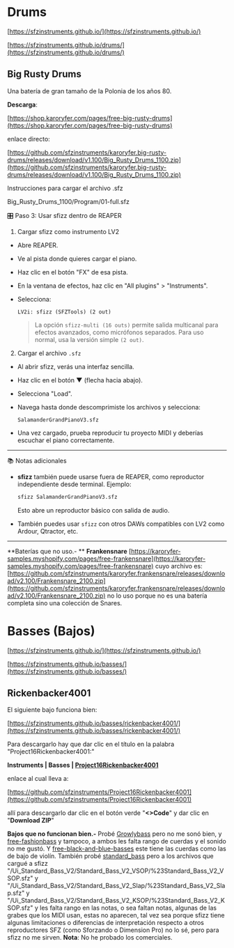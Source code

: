 


# Drums

[https://sfzinstruments.github.io/](https://sfzinstruments.github.io/)

[https://sfzinstruments.github.io/drums/](https://sfzinstruments.github.io/drums/)



## Big Rusty Drums

Una batería de gran tamaño de la Polonia de los años 80.

**Descarga**:

[https://shop.karoryfer.com/pages/free-big-rusty-drums](https://shop.karoryfer.com/pages/free-big-rusty-drums)

enlace directo:

[https://github.com/sfzinstruments/karoryfer.big-rusty-drums/releases/download/v1.100/Big_Rusty_Drums_1100.zip](https://github.com/sfzinstruments/karoryfer.big-rusty-drums/releases/download/v1.100/Big_Rusty_Drums_1100.zip)

Instrucciones para cargar el archivo .sfz

Big_Rusty_Drums_1100/Program/01-full.sfz

 🎛️ Paso 3: Usar sfizz dentro de REAPER

1. Cargar sfizz como instrumento LV2

- Abre REAPER.
- Ve al pista donde quieres cargar el piano.
- Haz clic en el botón "FX" de esa pista.
- En la ventana de efectos, haz clic en "All plugins" > "Instruments".
- Selecciona:
  ```
  LV2i: sfizz (SFZTools) (2 out)
  ```

  > La opción `sfizz-multi (16 outs)` permite salida multicanal para efectos avanzados, como micrófonos separados. Para uso normal, usa la versión simple `(2 out)`.

2. Cargar el archivo `.sfz`

- Al abrir sfizz, verás una interfaz sencilla.
- Haz clic en el botón ▼ (flecha hacia abajo).
- Selecciona "Load".
- Navega hasta donde descomprimiste los archivos y selecciona:
  ```
  SalamanderGrandPianoV3.sfz
  ```

- Una vez cargado, prueba reproducir tu proyecto MIDI y deberías escuchar el piano correctamente.

---

📚 Notas adicionales

- **sfizz** también puede usarse fuera de REAPER, como reproductor independiente desde terminal. Ejemplo:

  ```bash
  sfizz SalamanderGrandPianoV3.sfz
  ```

  Esto abre un reproductor básico con salida de audio.

- También puedes usar `sfizz` con otros DAWs compatibles con LV2 como Ardour, Qtractor, etc.

---

**Baterías que no uso.- ** **Frankensnare** [https://karoryfer-samples.myshopify.com/pages/free-frankensnare](https://karoryfer-samples.myshopify.com/pages/free-frankensnare) cuyo archivo es: [https://github.com/sfzinstruments/karoryfer.frankensnare/releases/download/v2.100/Frankensnare_2100.zip](https://github.com/sfzinstruments/karoryfer.frankensnare/releases/download/v2.100/Frankensnare_2100.zip) no lo uso porque no es una batería completa sino una colección de Snares. 



# Basses (Bajos)

[https://sfzinstruments.github.io/](https://sfzinstruments.github.io/)

[https://sfzinstruments.github.io/basses/](https://sfzinstruments.github.io/basses/)

## Rickenbacker4001
El siguiente bajo funciona bien:

[https://sfzinstruments.github.io/basses/rickenbacker4001/](https://sfzinstruments.github.io/basses/rickenbacker4001/)

Para descargarlo hay que dar clic en el título en la palabra "Project16Rickenbacker4001:"

**Instruments | Basses | [Project16Rickenbacker4001](https://github.com/sfzinstruments/Project16Rickenbacker4001)**

enlace al cual lleva a:

[https://github.com/sfzinstruments/Project16Rickenbacker4001](https://github.com/sfzinstruments/Project16Rickenbacker4001)

allí para descargarlo dar clic en el botón verde "**<>Code**" y dar clic en "**Download ZIP**"

**Bajos que no funcionan bien.-**  Probé [Growlybass](https://sfzinstruments.github.io/basses/growlybass/) pero no me sonó bien, y [free-fashionbass](https://shop.karoryfer.com/pages/free-fashionbass) y tampoco, a ambos les falta rango de cuerdas y el sonido no me gustó. Y [free-black-and-blue-basses](https://shop.karoryfer.com/pages/free-black-and-blue-basses) este tiene las cuerdas como las de bajo de violín. También probé [standard_bass](https://sfzinstruments.github.io/basses/standard_bass) pero a los archivos que cargué a sfizz "/Ui_Standard_Bass_V2/Standard_Bass_V2_VSOP/%23Standard_Bass_V2_VSOP.sfz" y  "/Ui_Standard_Bass_V2/Standard_Bass_V2_Slap/%23Standard_Bass_V2_Slap.sfz" y "/Ui_Standard_Bass_V2/Standard_Bass_V2_KSOP/%23Standard_Bass_V2_KSOP.sfz" y les falta rango en las notas, o sea faltan notas, algunas de las grabes que los MIDI usan, estas no aparecen, tal vez sea porque sfizz tiene algunas limitaciones o diferencias de interpretación respecto a otros reproductores SFZ (como Sforzando o Dimension Pro) no lo sé, pero para sfizz no me sirven. **Nota**: No he probado los comerciales.


